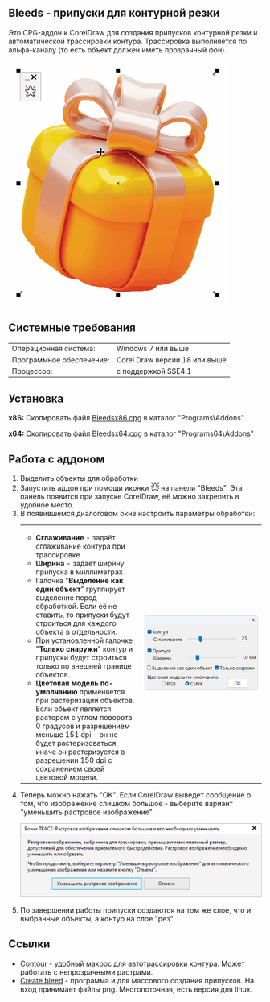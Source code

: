 <h2>Bleeds - припуски для контурной резки</h2>
Это CPG-аддон к CorelDraw для создания припусков контурной резки и автоматической трассировки контура. Трассировка выполняется по альфа-каналу (то есть объект должен иметь прозрачный фон).
<p><img src=Readme\1.gif><p>
<h2>Системные требования</h2>
<table  style="font-size:100%"><tr><td>Операционная система:<td>Windows 7 или выше
<tr><td>Программное обеспечение:<td>Corel Draw версии 18 или выше
<tr><td>Процессор:<td>с поддержкой SSE4.1</table>
<h2>Установка</h2>
<b>x86:</b>  Скопировать файл <a href=https://github.com/fersatgit/Bleeds/releases/download/v1.0/Bleedsx86.cpg>Bleedsx86.cpg</a> в каталог "Programs\Addons"<p>
<b>x64:</b>  Скопировать файл <a href=https://github.com/fersatgit/Bleeds/releases/download/v1.0/Bleedsx64.cpg>Bleedsx64.cpg</a> в каталог "Programs64\Addons"
<h2>Работа с аддоном</h2><ol>
<li>Выделить объекты для обработки
<li>Запустить аддон при помощи иконки <img src=Readme\icon.bmp> на панели "Bleeds". Эта панель появится при запуске CorelDraw, её можно закрепить в удобное место.
<li>В появившемся диалоговом окне настроить параметры обработки:<br>
<table><tr><td><ul>
<li><b>Сглаживание</b> - задаёт сглаживание контура при трассировке
<li><b>Ширина</b> - задаёт ширину припуска в миллиметрах
<li>Галочка "<b>Выделение как один объект</b>" группирует выделение перед обработкой. Если её не ставить, то припуски будут строиться для каждого объекта в отдельности.
<li>При установленной галочке "<b>Только снаружи</b>" контур и припуски будут строиться только по внешней границе объектов.
<li><b>Цветовая модель по-умолчанию</b> применяется при растеризации объектов. Если объект является растором с углом поворота 0 градусов и разрешением меньше 151 dpi - он не будет растеризоваться, иначе он растеризуется в разрешении 150 dpi с сохранением своей цветовой модели.</ul><td width=50%><img src=Readme\1.png></table>
<li>Теперь можно нажать "OK". Если CorelDraw выведет сообщение о том, что изображение слишком большое - выберите вариант "уменьшить растровое изображение".
<p><img src=Readme\2.png>
<li>По завершении работы припуски создаются на том же слое, что и выбранные объекты, а контур на слое "рез".</ol>
<h2>Ссылки</h2><ul>
<li><a href=https://github.com/elvin-nsk/Contour>Contour</a> - удобный макрос для автотрассировки контура. Может работать с непрозрачными растрами.

<li><a href=https://forum.rudtp.ru/threads/vylety-dlya-konturnoi-rezki.82555/post-1434108>Create bleed</a> - программа и для массового создания припусков. На вход принимает файлы png. Многопоточная, есть версия для linux.




